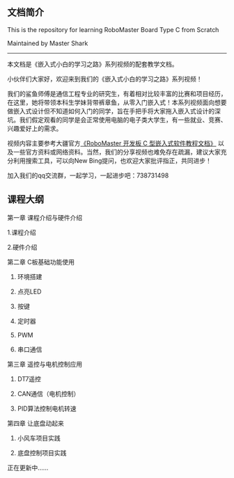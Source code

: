 ## 文档简介

This is the repository for learning RoboMaster Board Type C from Scratch

Maintained by Master Shark

---

本文档是《嵌入式小白的学习之路》系列视频的配套教学文档。

小伙伴们大家好，欢迎来到我们的《嵌入式小白的学习之路》系列视频！

我们的鲨鱼师傅是通信工程专业的研究生，有着相对比较丰富的比赛和项目经历，在这里，她将带领本科生学妹背带裤章鱼，从零入门嵌入式！本系列视频面向想要做嵌入式设计但不知道如何入门的同学，旨在手把手将大家拖入嵌入式设计的深坑。我们假定观看的同学是会正常使用电脑的电子类大学生，有一些就业、竞赛、兴趣爱好上的需求。

视频内容主要参考大疆官方[《RoboMaster 开发板 C 型嵌入式软件教程文档》](https://www.robomaster.com/zh-CN/products/components/general/development-board-type-c) 以及一些官方资料或网络资料。当然，我们的分享视频也难免存在疏漏，建议大家充分利用搜索工具，可以向New Bing提问，也欢迎大家批评指正，共同进步！

加入我们的qq交流群，一起学习，一起进步吧：738731498

## 课程大纲

第一章 课程介绍与硬件介绍

1.课程介绍

2.硬件介绍


第二章 C板基础功能使用 

1. 环境搭建

2. 点亮LED

3. 按键

4. 定时器

5. PWM

6. 串口通信


第三章 遥控与电机控制应用

1. DT7遥控

2. CAN通信（电机控制）

3. PID算法控制电机转速


第四章 让底盘动起来

1. 小风车项目实践

2. 底盘控制项目实践

正在更新中……
